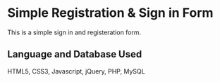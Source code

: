 # Simple Registration & Sign in Form
This is a simple sign in and registeration form.

## Language and Database Used
HTML5,
CSS3,
Javascript,
jQuery,
PHP,
MySQL

